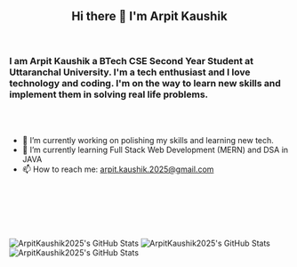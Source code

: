 <h2 align="center">Hi there 👋 I'm Arpit Kaushik</h2>

<br />

<h3>I am Arpit Kaushik a BTech CSE Second Year Student at Uttaranchal University. I'm a tech enthusiast and I love technology and coding. I'm on the way to learn new skills and implement them in solving real life problems.</h3>

<br /><br />

- 🔭 I’m currently working on polishing my skills and learning new tech.
- 🌱 I’m currently learning Full Stack Web Development (MERN) and DSA in JAVA
- 📫 How to reach me: arpit.kaushik.2025@gmail.com

<!-- <br /><br />

<h2 align="center">Languages</h2>
<div style="display:flex; flex-direction:column;" align="center">
  <div style="display:flex;">
    <img src="https://cdn3.emoji.gg/emojis/8241-c-plus-plus.png" height=50 width=50 />
    <img src="https://tse4.mm.bing.net/th/id/OIP.rZ2ICZTTMw-qDnDyedR1BAHaHD?r=0&w=728&h=693&rs=1&pid=ImgDetMain&o=7&rm=3" height=50 width=50 />
    <img src="https://toppng.com/public/uploads/preview/java-logo-11609365784e4gmvr3iyr.png" height=50 width=50 />
  </div>
   <div style="display:flex;">
    <img src="https://cdn3.emoji.gg/emojis/8241-c-plus-plus.png" height=50 width=50 />
    <img src="https://cdn3.emoji.gg/emojis/8241-c-plus-plus.png" height=50 width=50 />
    <img src="https://cdn3.emoji.gg/emojis/8241-c-plus-plus.png" height=50 width=50 />
  </div>
</div> -->

<br /><br/>

<!-- ![GitHub Snake Animation](https://github.com/ArpitKaushik2025/ArpitKaushik2025/blob/output/github-snake.svg) -->

<br /><br />

<img src="https://github-readme-stats.vercel.app/api?username=ArpitKaushik2025&theme=tokyonight&show_icons=true&hide_border=true&count_private=true" alt="ArpitKaushik2025's GitHub Stats" />
<img src="https://github-readme-stats.vercel.app/api/top-langs/?username=ArpitKaushik2025&theme=tokyonight&show_icons=true&hide_border=true&layout=compact" alt="ArpitKaushik2025's GitHub Stats" />
<img src="https://streak-stats.demolab.com?user=ArpitKaushik2025&theme=tokyonight&hide_border=true" alt="ArpitKaushik2025's GitHub Stats" />
